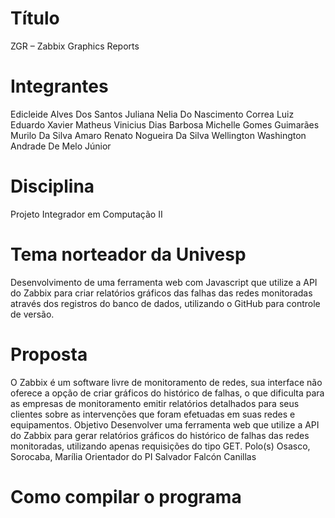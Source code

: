 # Título
ZGR – Zabbix Graphics Reports 

# Integrantes
Edicleide Alves Dos Santos
Juliana Nelia Do Nascimento Correa
Luiz Eduardo Xavier
Matheus Vinicius Dias Barbosa
Michelle Gomes Guimarães
Murilo Da Silva Amaro
Renato Nogueira Da Silva
Wellington Washington Andrade De Melo Júnior


# Disciplina
Projeto Integrador em Computação II 


# Tema norteador da Univesp
Desenvolvimento de uma ferramenta web com Javascript que utilize a API do Zabbix para criar relatórios gráficos das falhas das redes monitoradas através dos registros do banco de dados, utilizando o GitHub para controle de versão. 


# Proposta 
O Zabbix é um software livre de monitoramento de redes, sua interface não oferece a opção de criar gráficos do histórico de falhas, o que dificulta para as empresas de monitoramento emitir relatórios detalhados para seus clientes sobre as intervenções que foram efetuadas em suas redes e equipamentos. Objetivo
Desenvolver uma ferramenta web que utilize a API do Zabbix para gerar relatórios gráficos do histórico de falhas das redes monitoradas, utilizando apenas requisições do tipo GET. Polo(s)
Osasco, Sorocaba, Marília Orientador do PI
Salvador Falcón Canillas


# Como compilar o programa

